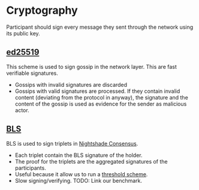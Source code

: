 # Cryptography

Participant should sign every message they sent through the network using its public key.

## [ed25519](https://github.com/exonum/exonum_sodiumoxide)

This scheme is used to sign gossip in the network layer. This are fast verifiable signatures.

* Gossips with invalid signatures are discarded
* Gossips with valid signatures are processed. If they contain invalid content (deviating from the protocol in anyway), the signature and the content of the gossip is used as evidence for the sender as malicious actor.

## [BLS](https://en.wikipedia.org/wiki/Boneh%E2%80%93Lynn%E2%80%93Shacham)

BLS is used to sign triplets in [Nightshade Consensus](Nightshade/Nightshade.md).

* Each triplet contain the BLS signature of the holder.
* The proof for the triplets are the aggregated signatures of the participants.
* Useful because it allow us to run a [threshold scheme](https://en.wikipedia.org/wiki/Threshold_cryptosystem).
* Slow signing/verifying. TODO: Link our benchmark.